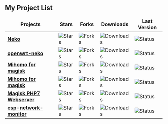 ## My Project List
<table>
  <thead align="center">
    <tr border: none;>
      <td><b>Projects</b></td>
      <td><b>Stars</b></td>
      <td><b>Forks</b></td>
      <td><b>Downloads</b></td>
      <td><b>Last Version</b></td>
    </tr>
  </thead>
  <tbody>
    <tr>
      <td><a href="https://github.com/nosignals/neko"><b>Neko</b></a></td>
      <td><img alt="Stars" src="https://img.shields.io/github/stars/nosignals/neko?style=flat-square&labelColor=343b41"/></td>
      <td><img alt="Forks" src="https://img.shields.io/github/forks/nosignals/neko?style=flat-square&labelColor=343b41"/></td>
      <td><img alt="Downloads" src="https://img.shields.io/github/downloads/nosignals/neko/total?style=flat-square&labelColor=343b41"/></td>
      <td><img alt="Status" src="https://img.shields.io/github/issues-pr/nosignals/neko?style=flat-square&labelColor=343b41"/></td>
    </tr>
    <tr>
      <td><a href="https://github.com/nosignals/openwrt-neko"><b>openwrt-neko</b></a></td>
      <td><img alt="Stars" src="https://img.shields.io/github/stars/nosignals/openwrt-neko?style=flat-square&labelColor=343b41"/></td>
      <td><img alt="Forks" src="https://img.shields.io/github/forks/nosignals/openwrt-neko?style=flat-square&labelColor=343b41"/></td>
      <td><img alt="Downloads" src="https://img.shields.io/github/downloads/nosignals/openwrt-neko/total?style=flat-square&labelColor=343b41"/></td>
      <td><img alt="Status" src="https://img.shields.io/github/issues-pr/nosignals/openwrt-neko?style=flat-square&labelColor=343b41"/></td>
    </tr>
    <tr>
      <td><a href="https://github.com/nosignals/mihomo-clashformagisk"><b>Mihomo for magisk</b></a></td>
      <td><img alt="Stars" src="https://img.shields.io/github/stars/nosignals/mihomo-clashformagisk?style=flat-square&labelColor=343b41"/></td>
      <td><img alt="Forks" src="https://img.shields.io/github/forks/nosignals/mihomo-clashformagisk?style=flat-square&labelColor=343b41"/></td>
      <td><img alt="Downloads" src="https://img.shields.io/github/downloads/nosignals/mihomo-clashformagisk/total?style=flat-square&labelColor=343b41"/></td>
      <td><img alt="Status" src="https://img.shields.io/github/issues-pr/nosignals/mihomo-clashformagisk?style=flat-square&labelColor=343b41"/></td>
    </tr>
    <tr>
      <td><a href="https://github.com/nosignals/mihomo-clashformagisk"><b>Mihomo for magisk</b></a></td>
      <td><img alt="Stars" src="https://img.shields.io/github/stars/nosignals/mihomo-clashformagisk?style=flat-square&labelColor=343b41"/></td>
      <td><img alt="Forks" src="https://img.shields.io/github/forks/nosignals/mihomo-clashformagisk?style=flat-square&labelColor=343b41"/></td>
      <td><img alt="Downloads" src="https://img.shields.io/github/downloads/nosignals/mihomo-clashformagisk/total?style=flat-square&labelColor=343b41"/></td>
      <td><img alt="Status" src="https://img.shields.io/github/issues-pr/nosignals/mihomo-clashformagisk?style=flat-square&labelColor=343b41"/></td>
    </tr>
    <tr>
      <td><a href="https://github.com/nosignals/mihomo-clashformagisk"><b>Magisk PHP7 Webserver</b></a></td>
      <td><img alt="Stars" src="https://img.shields.io/github/stars/nosignals/magisk-php7-webserver?style=flat-square&labelColor=343b41"/></td>
      <td><img alt="Forks" src="https://img.shields.io/github/forks/nosignals/magisk-php7-webserver?style=flat-square&labelColor=343b41"/></td>
      <td><img alt="Downloads" src="https://img.shields.io/github/downloads/nosignals/magisk-php7-webserver/total?style=flat-square&labelColor=343b41"/></td>
      <td><img alt="Status" src="https://img.shields.io/github/issues-pr/nosignals/magisk-php7-webserver?style=flat-square&labelColor=343b41"/></td>
    </tr>
    <tr>
      <td><a href="https://github.com/nosignals/mihomo-clashformagisk"><b>esp-network-monitor</b></a></td>
      <td><img alt="Stars" src="https://img.shields.io/github/stars/nosignals/esp-network-monitor?style=flat-square&labelColor=343b41"/></td>
      <td><img alt="Forks" src="https://img.shields.io/github/forks/nosignals/esp-network-monitor?style=flat-square&labelColor=343b41"/></td>
      <td><img alt="Downloads" src="https://img.shields.io/github/downloads/nosignals/esp-network-monitor/total?style=flat-square&labelColor=343b41"/></td>
      <td><img alt="Status" src="https://img.shields.io/github/issues-pr/nosignals/esp-network-monitor?style=flat-square&labelColor=343b41"/></td>
    </tr>
  </tbody>
</table>
